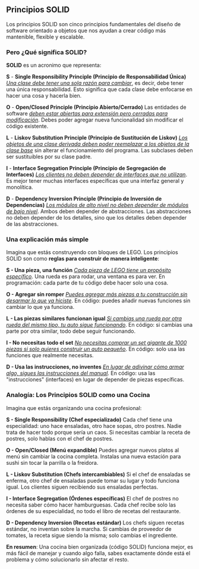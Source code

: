 ## Principios SOLID

Los principios SOLID son cinco principios fundamentales del diseño de software orientado a objetos que nos ayudan a crear código más mantenible, flexible y escalable.

### Pero ¿Qué significa SOLID?

**SOLID** es un acronimo que representa:

**S** - **Single Responsibility Principle (Principio de Responsabilidad Única)** 
	<ins>_Una clase debe tener una sola razón para cambiar_</ins>, es decir, debe tener una única responsabilidad. Esto significa que cada clase debe enfocarse en hacer una cosa y hacerla bien.

**O** - **Open/Closed Principle (Principio Abierto/Cerrado)** Las entidades de software 
	<ins>_deben estar abiertas para extensión pero cerradas para modificación_</ins>. Debes poder agregar nueva funcionalidad sin modificar el código existente.

**L** - **Liskov Substitution Principle (Principio de Sustitución de Liskov)** 
	<ins>_Los objetos de una clase derivada deben poder reemplazar a los objetos de la clase base_</ins> sin alterar el funcionamiento del programa. Las subclases deben ser sustituibles por su clase padre.

**I** - **Interface Segregation Principle (Principio de Segregación de Interfaces)** 
	<ins>_Los clientes no deben depender de interfaces que no utilizan_</ins>. Es mejor tener muchas interfaces específicas que una interfaz general y monolítica.

**D** - **Dependency Inversion Principle (Principio de Inversión de Dependencias)** 
	<ins>_Los módulos de alto nivel no deben depender de módulos de bajo nivel_</ins>. Ambos deben depender de abstracciones. Las abstracciones no deben depender de los detalles, sino que los detalles deben depender de las abstracciones.

### Una explicación más simple

Imagina que estás construyendo con bloques de LEGO. Los principios SOLID son como **reglas para construir de manera inteligente**:

**S - Una pieza, una función** <ins>_Cada pieza de LEGO tiene un propósito específico_</ins>. Una rueda es para rodar, una ventana es para ver. En programación: cada parte de tu código debe hacer solo una cosa.

**O - Agregar sin romper** <ins>_Puedes agregar más piezas a tu construcción sin desarmar lo que ya hiciste_</ins>. En código: puedes añadir nuevas funciones sin cambiar lo que ya funciona.

**L - Las piezas similares funcionan igual** <ins>_Si cambias una rueda por otra rueda del mismo tipo, tu auto sigue funcionando_</ins>. En código: si cambias una parte por otra similar, todo debe seguir funcionando.

**I - No necesitas todo el set** <ins>_No necesitas comprar un set gigante de 1000 piezas si solo quieres construir un auto pequeño_</ins>. En código: solo usa las funciones que realmente necesitas.

**D - Usa las instrucciones, no inventes** <ins>_En lugar de adivinar cómo armar algo, sigues las instrucciones del manual_</ins>. En código: usa las "instrucciones" (interfaces) en lugar de depender de piezas específicas.

### Analogía: Los Principios SOLID como una Cocina

Imagina que estás organizando una cocina profesional:

**S - Single Responsibility (Chef especializado)** Cada chef tiene una especialidad: uno hace ensaladas, otro hace sopas, otro postres. Nadie trata de hacer todo porque sería un caos. Si necesitas cambiar la receta de postres, solo hablas con el chef de postres.

**O - Open/Closed (Menú expandible)** Puedes agregar nuevos platos al menú sin cambiar la cocina completa. Instalas una nueva estación para sushi sin tocar la parrilla o la freidora.

**L - Liskov Substitution (Chefs intercambiables)** Si el chef de ensaladas se enferma, otro chef de ensaladas puede tomar su lugar y todo funciona igual. Los clientes siguen recibiendo sus ensaladas perfectas.

**I - Interface Segregation (Órdenes específicas)** El chef de postres no necesita saber cómo hacer hamburguesas. Cada chef recibe solo las órdenes de su especialidad, no todo el libro de recetas del restaurante.

**D - Dependency Inversion (Recetas estándar)** Los chefs siguen recetas estándar, no inventan sobre la marcha. Si cambias de proveedor de tomates, la receta sigue siendo la misma; solo cambias el ingrediente.

**En resumen**: Una cocina bien organizada (código SOLID) funciona mejor, es más fácil de manejar y cuando algo falla, sabes exactamente dónde está el problema y cómo solucionarlo sin afectar el resto.